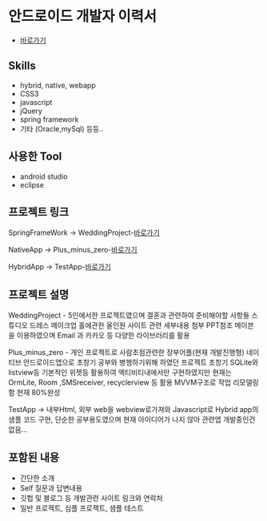 # 안드로이드 개발자 이력서

- [바로가기](https://github.com/kimd9ngjoo/introduce)

## Skills
- hybrid, native, webapp
- CSS3
- javascript
- jQuery
- spring framework
- 기타 (Oracle,mySql) 등등..
## 사용한 Tool 
- android studio
- eclipse

## 프로젝트 링크
SpringFrameWork 
-> WeddingProject-[바로가기](https://github.com/kimd9ngjoo/wedding)

NativeApp
-> Plus_minus_zero-[바로가기](https://github.com/kimd9ngjoo/selfintroduce)

HybridApp
-> TestApp-[바로가기](https://github.com/kimd9ngjoo/HybridAppStudy)

## 프로젝트 설명
WeddingProject - 5인에서한 프로젝트였으며 결혼과 관련하여 준비해야할 사항들 스튜디오 드레스 메이크업 홀에관한 올인원 사이트 관련 세부내용 첨부 PPT참조 메이븐을 이용하였으며 Email 과 카카오 등 다양한 라이브러리를 활용 

Plus_minus_zero - 개인 프로젝트로 사람초점관련한 장부어플(현재 개발진행형)
네이티브 안드로이드앱으로 초창기 공부와 병행하기위해 하였던 프로젝트 초창기 SQLite와 listview등 기본적인 위젯등 활용하여 엑티비티내에서만 구현하였지만 현재는
OrmLite, Room ,SMSreceiver, recyclerview 등 활용 MVVM구조로 작업 리모델링 함 현재 80%완성

TestApp
-> 내부Html, 외부 web을 webview로가져와 Javascript로 Hybrid app의 샘플 코드 구현, 단순한 공부용도였으며 현재 아이디어가 나지 않아 관련앱 개발중인건 없음...

## 포함된 내용
- 간단한 소개
- Self 질문과 답변내용
- 깃헙 및 블로그 등 개발관련 사이트 링크와 연락처
- 일반 프로젝트, 심플 프로젝트, 샘플 테스트

